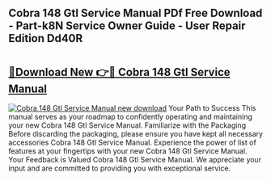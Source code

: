 ## Cobra 148 Gtl Service Manual PDf Free Download - Part-k8N Service Owner Guide - User Repair Edition Dd40R

# <h2><a href="http://bc25355.oget.top/?id=Cobra+148+Gtl+Service+Manual">🔗Download New 👉🔴 Cobra 148 Gtl Service Manual</a></h2>

[![Cobra 148 Gtl Service Manual new download](https://i.imgur.com/5g1atiW.png)](http://bc25355.oget.top/?id=Cobra+148+Gtl+Service+Manual)
Your Path to Success This manual serves as your roadmap to confidently operating and maintaining your new Cobra 148 Gtl Service Manual. Familiarize with the Packaging Before discarding the packaging, please ensure you have kept all necessary accessories Cobra 148 Gtl Service Manual. Experience the power of list of features at your fingertips with your new Cobra 148 Gtl Service Manual. Your Feedback is Valued Cobra 148 Gtl Service Manual. We appreciate your input and are committed to providing you with exceptional service.
